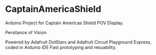 # CaptainAmericaShield
Arduino Project for Captain Americas Shield POV Display.

Persitance of Vision

Powered by Adafruit DotStars and Adafruit Circuit Playground Express, coded in Arduino IDE
Fast prototyping and resuability.
